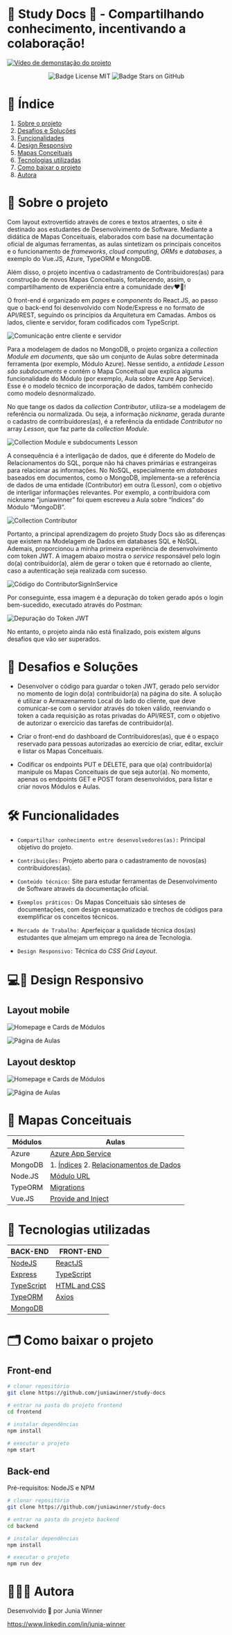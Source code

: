 # **🚀 Study Docs 📝** - Compartilhando conhecimento, incentivando a colaboração!

[![Vídeo de demonstação do projeto](https://ik.imagekit.io/x4ikoq975/Study_Docs/capa_hIrM_qxVF.png?ik-sdk-version=javascript-1.4.3&updatedAt=1653789580032)](https://clipchamp.com/watch/dt8SfGSRCF5)

<p align="center">
<img src="https://img.shields.io/github/license/juniawinner/study-docs?style=plastic" alt="Badge License MIT">
<img src="https://img.shields.io/github/stars/juniawinner/study-docs?style=plastic" alt="Badge Stars on GitHub">
</p>

# 📜 Índice

1. [Sobre o projeto](#-sobre-o-projeto)
1. [Desafios e Soluções](#-desafios-e-soluções)
1. [Funcionalidades](#-funcionalidades)
1. [Design Responsivo](#-design-responsivo)
1. [Mapas Conceituais](#-mapas-conceituais)
1. [Tecnologias utilizadas](#-tecnologias-utilizadas)
1. [Como baixar o projeto](#-como-baixar-o-projeto)
1. [Autora](#-autora)

# 🔖 Sobre o projeto

Com layout extrovertido através de cores e textos atraentes, o site é destinado aos estudantes de Desenvolvimento de Software. Mediante a didática de Mapas Conceituais, elaborados com base na documentação oficial de algumas ferramentas, as aulas sintetizam os principais conceitos e o funcionamento de *frameworks*, *cloud computing*, *ORMs* e *databases*, a exemplo do Vue.JS, Azure, TypeORM e MongoDB.

Além disso, o projeto incentiva o cadastramento de Contribuidores(as) para construção de novos Mapas Conceituais, fortalecendo, assim, o compartilhamento de experiência entre a comunidade dev❤️‍🔥!

O front-end é organizado em *pages* e *components* do React.JS, ao passo que o back-end foi desenvolvido com Node/Express e no formato de API/REST, seguindo os princípios da Arquitetura em Camadas. Ambos os lados, cliente e servidor, foram codificados com TypeScript.

![Comunicação entre cliente e servidor](https://ik.imagekit.io/x4ikoq975/Study_Docs/front-back_xa5QLK9sR.png?ik-sdk-version=javascript-1.4.3&updatedAt=1653750335227)

Para a modelagem de dados no MongoDB, o projeto organiza a *collection Module em documents*, que são um conjunto de Aulas sobre determinada ferramenta (por exemplo, Módulo Azure). Nesse sentido, a *entidade Lesson são subdocuments* e contém o Mapa Conceitual que explica alguma funcionalidade do Módulo (por exemplo, Aula sobre Azure App Service). Esse é o modelo técnico de incorporação de dados, também conhecido como modelo desnormalizado.

No que tange os dados da *collection Contributor*, utiliza-se a modelagem de referência ou normalizada. Ou seja, a informação *nickname*, gerada durante o cadastro de contribuidores(as), é a referência da entidade *Contributor* no array *Lesson*, que faz parte da *collection Module*.

![Collection Module e subdocuments Lesson](https://ik.imagekit.io/x4ikoq975/Study_Docs/mod-less_--ou9-cmJ.png?ik-sdk-version=javascript-1.4.3&updatedAt=1653748400110)

A consequência é a interligação de dados, que é diferente do Modelo de Relacionamentos do SQL, porque não há chaves primárias e estrangeiras para relacionar as informações. No NoSQL, especialmente em *databases* baseados em documentos, como o MongoDB, implementa-se a referência de dados de uma entidade (Contributor) em outra (Lesson), com o objetivo de interligar informações relevantes. Por exemplo, a contribuidora com nickname “juniawinner” foi quem escreveu a Aula sobre “Índices” do Módulo “MongoDB”.

![Collection Contributor](https://ik.imagekit.io/x4ikoq975/Study_Docs/contrib_UEJuSKXBD.png?ik-sdk-version=javascript-1.4.3&updatedAt=1653748400044)

Portanto, a principal aprendizagem do projeto Study Docs são as diferenças que existem na Modelagem de Dados em databases SQL e NoSQL. Ademais, proporcionou a minha primeira experiência de desenvolvimento com token JWT. A imagem abaixo mostra o *service* responsável pelo login do(a) contribuidor(a), além de gerar o token que é retornado ao cliente, caso a autenticação seja realizada com sucesso.

![Código do ContributorSignInService](https://ik.imagekit.io/x4ikoq975/Study_Docs/serv-tok_xaLXt87pR.png?ik-sdk-version=javascript-1.4.3&updatedAt=1653752271134)

Por conseguinte, essa imagem é a depuração do token gerado após o login bem-sucedido, executado através do Postman:

![Depuração do Token JWT](https://ik.imagekit.io/x4ikoq975/Study_Docs/JWT_G3ba0tHO-.png?ik-sdk-version=javascript-1.4.3&updatedAt=1653752298595)

No entanto, o projeto ainda não está finalizado, pois existem alguns desafios que vão ser superados.

# 🎯 Desafios e Soluções

- Desenvolver o código para guardar o token JWT, gerado pelo servidor no momento de login do(a) contribuidor(a) na página do site. A solução é utilizar o Armazenamento Local do lado do cliente, que deve comunicar-se com o servidor através do token válido, reenviando o token a cada requisição as rotas privadas do API/REST, com o objetivo de autorizar o exercício das tarefas de contribuidor(a).

- Criar o front-end do dashboard de Contribuidores(as), que é o espaço reservado para pessoas autorizadas ao exercício de criar, editar, excluir e listar os Mapas Conceituais.

- Codificar os endpoints PUT e DELETE, para que o(a) contribuidor(a) manipule os Mapas Conceituais de que seja autor(a). No momento, apenas os endpoints GET e POST foram desenvolvidos, para listar e criar novos Módulos e Aulas.

# 🛠️ Funcionalidades

- `Compartilhar conhecimento entre desenvolvedores(as):` Principal objetivo do projeto.

- `Contribuições:` Projeto aberto para o cadastramento de novos(as) contribuidores(as).

- `Conteúdo técnico:` Site para estudar ferramentas de Desenvolvimento de Software através da documentação oficial.

- `Exemplos práticos:` Os Mapas Conceituais são sínteses de documentações, com design esquematizado e trechos de códigos para exemplificar os conceitos técnicos.

- `Mercado de Trabalho:` Aperfeiçoar a qualidade técnica dos(as) estudantes que almejam um emprego na área de Tecnologia.

- `Design Responsivo:` Técnica do *CSS Grid Layout*.

# 💻📱 Design Responsivo
 
## Layout mobile
 
![Homepage e Cards de Módulos](https://ik.imagekit.io/x4ikoq975/Study_Docs/lm2_g-dRScCec.png?ik-sdk-version=javascript-1.4.3&updatedAt=1653781591308)
 
![Página de Aulas](https://ik.imagekit.io/x4ikoq975/Study_Docs/lm1_zpGBc5k2u.png?ik-sdk-version=javascript-1.4.3&updatedAt=1653781591252)
 
## Layout desktop
 
![Homepage e Cards de Módulos](https://ik.imagekit.io/x4ikoq975/Study_Docs/f-d1_PoiPj01a4.png?ik-sdk-version=javascript-1.4.3&updatedAt=1653781031933)
 
![Página de Aulas](https://ik.imagekit.io/x4ikoq975/Study_Docs/f-d2_6SZuxxBSN.png?ik-sdk-version=javascript-1.4.3&updatedAt=1653781031898)

# 📝 Mapas Conceituais

Módulos|                     Aulas                     
-------|--------------------------------------------------------------------------
Azure  |[Azure App Service](https://www.canva.com/design/DAFBbttxXLY/Bn2-IV_zLTMHzG4tmVDLFQ/edit?utm_content=DAFBbttxXLY&utm_campaign=designshare&utm_medium=link2&utm_source=sharebutton)                          
MongoDB| 1. [Índices](https://www.canva.com/design/DAFBc02b_B8/-iRPB8lvYFbH1qVHoIiTcA/edit?utm_content=DAFBc02b_B8&utm_campaign=designshare&utm_medium=link2&utm_source=sharebutton) 2. [Relacionamentos de Dados](https://www.canva.com/design/DAFCAgfyq-w/T6nrk7U_zJNL0tecId4s7g/edit?utm_content=DAFCAgfyq-w&utm_campaign=designshare&utm_medium=link2&utm_source=sharebutton)
Node.JS|[Módulo URL](https://www.canva.com/design/DAFBc5CO5mI/Dxe5caIHiumoNpD936ITXQ/edit?utm_content=DAFBc5CO5mI&utm_campaign=designshare&utm_medium=link2&utm_source=sharebutton)
TypeORM|[Migrations](https://www.canva.com/design/DAFBb_5N9e4/kOJakuTt04zAFYIszJajow/edit?utm_content=DAFBb_5N9e4&utm_campaign=designshare&utm_medium=link2&utm_source=sharebutton)               
Vue.JS |[Provide and Inject](https://www.canva.com/design/DAFBmVjzMIs/NWMsLIl8Z19op4Bp3lJcvw/edit?utm_content=DAFBmVjzMIs&utm_campaign=designshare&utm_medium=link2&utm_source=sharebutton)                                                     

# 🚀 Tecnologias utilizadas

BACK-END                                     |                      FRONT-END                     
---------------------------------------------|----------------------------------------------------
[NodeJS](https://nodejs.org/en/)             |[ReactJS](https://pt-br.reactjs.org/)                          
[Express](https://expressjs.com/pt-br/)      |[TypeScript](https://www.typescriptlang.org/)       
[TypeScript](https://www.typescriptlang.org/)|[HTML and CSS](https://developer.mozilla.org/pt-BR/)
[TypeORM](https://typeorm.io/)               |[Axios](https://axios-http.com/ptbr/)               
[MongoDB](https://www.mongodb.com/pt-br)     |                                                    

# 🗂️ Como baixar o projeto

## Front-end

```bash
# clonar repositório
git clone https://github.com/juniawinner/study-docs

# entrar na pasta do projeto frontend
cd frontend

# instalar dependências
npm install

# executar o projeto
npm start
```

## Back-end

Pré-requisitos: NodeJS e NPM

```bash
# clonar repositório
git clone https://github.com/juniawinner/study-docs

# entrar na pasta do projeto backend
cd backend

# instalar dependências
npm install

# executar o projeto
npm run dev
```

# 👩🏾‍💻 Autora

Desenvolvido 💚 por Junia Winner

https://www.linkedin.com/in/junia-winner